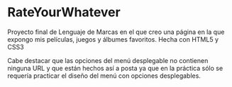 # RateYourWhatever
Proyecto final de Lenguaje de Marcas en el que creo una página en la que expongo mis películas, juegos y álbumes favoritos. Hecha con HTML5 y CSS3

Cabe destacar que las opciones del menú desplegable no contienen ninguna URL y que están hechos así a posta ya que en la práctica sólo se requería practicar el diseño del menú
con opciones desplegables.
